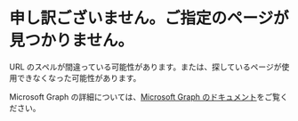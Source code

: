 # <a name="were-sorry-we-cant-find-the-page-you-requested"></a>申し訳ございません。ご指定のページが見つかりません。

URL のスペルが間違っている可能性があります。または、探しているページが使用できなくなった可能性があります。

Microsoft Graph の詳細については、[Microsoft Graph のドキュメント](https://developer.microsoft.com/graph/docs/concepts/overview)をご覧ください。
